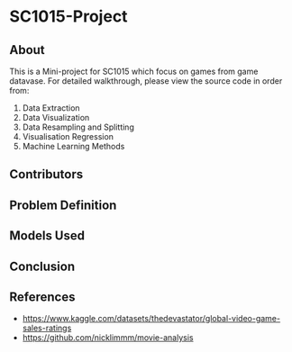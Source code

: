 # SC1015-Project

## About
This is a Mini-project for SC1015 which focus on games from game datavase. For detailed walkthrough, please view the source code in order from:
1. Data Extraction
2. Data Visualization
3. Data Resampling and Splitting
4. Visualisation Regression
5. Machine Learning Methods

## Contributors

## Problem Definition

## Models Used

## Conclusion

## References
- https://www.kaggle.com/datasets/thedevastator/global-video-game-sales-ratings
- https://github.com/nicklimmm/movie-analysis

